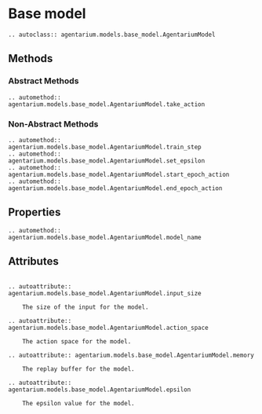 # Base model

```{eval-rst}
.. autoclass:: agentarium.models.base_model.AgentariumModel
```

## Methods

### Abstract Methods
```{eval-rst}
.. automethod:: agentarium.models.base_model.AgentariumModel.take_action
```
### Non-Abstract Methods
```{eval-rst}
.. automethod:: agentarium.models.base_model.AgentariumModel.train_step
.. automethod:: agentarium.models.base_model.AgentariumModel.set_epsilon
.. automethod:: agentarium.models.base_model.AgentariumModel.start_epoch_action
.. automethod:: agentarium.models.base_model.AgentariumModel.end_epoch_action
```

## Properties
```{eval-rst}
.. automethod:: agentarium.models.base_model.AgentariumModel.model_name
```

## Attributes
```{eval-rst}
        
.. autoattribute:: agentarium.models.base_model.AgentariumModel.input_size

    The size of the input for the model.
    
.. autoattribute:: agentarium.models.base_model.AgentariumModel.action_space

    The action space for the model.
    
.. autoattribute:: agentarium.models.base_model.AgentariumModel.memory

    The replay buffer for the model.

.. autoattribute:: agentarium.models.base_model.AgentariumModel.epsilon

    The epsilon value for the model.
```
